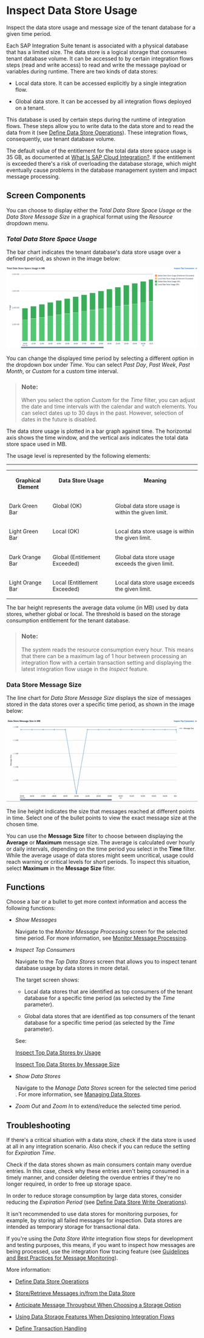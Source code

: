 <!-- loiofcc08f6a450543b7bbed16e7de81e70e -->

# Inspect Data Store Usage

Inspect the data store usage and message size of the tenant database for a given time period.

Each SAP Integration Suite tenant is associated with a physical database that has a limited size. The data store is a logical storage that consumes tenant database volume. It can be accessed to by certain integration flows steps \(read and write access\) to read and write the message payload or variables during runtime. There are two kinds of data stores:

-   Local data store. It can be accessed explicitly by a single integration flow.

-   Global data store. It can be accessed by all integration flows deployed on a tenant.


This database is used by certain steps during the runtime of integration flows. These steps allow you to write data to the data store and to read the data from it \(see [Define Data Store Operations](define-data-store-operations-79f63a4.md)\). These integration flows, consequently, use tenant database volume.

The default value of the entitlement for the total data store space usage is 35 GB, as documented at [What Is SAP Cloud Integration?](https://help.sap.com/docs/cloud-integration/sap-cloud-integration/what-is-sap-cloud-integration). If the entitlement is exceeded there's a risk of overloading the database storage, which might eventually cause problems in the database management system and impact message processing.



<a name="loiofcc08f6a450543b7bbed16e7de81e70e__section_g5k_p3y_bcc"/>

## Screen Components

You can choose to display either the *Total Data Store Space Usage* or the *Data Store Message Size* in a graphical format using the *Resource* dropdown menu.



### *Total Data Store Space Usage*

The bar chart indicates the tenant database's data store usage over a defined period, as shown in the image below:

![](images/Data_Store_Usage_a5e3f55.png)

You can change the displayed time period by selecting a different option in the dropdown box under *Time*. You can select *Past Day*, *Past Week*, *Past Month*, or *Custom* for a custom time interval.

> ### Note:  
> When you select the option *Custom* for the *Time* filter, you can adjust the date and time intervals with the calendar and watch elements. You can select dates up to 30 days in the past. However, selection of dates in the future is disabled.

The data store usage is plotted in a bar graph against time. The horizontal axis shows the time window, and the vertical axis indicates the total data store space used in MB.

The usage level is represented by the following elements:

****


<table>
<tr>
<th valign="top">

Graphical Element

</th>
<th valign="top">

Data Store Usage

</th>
<th valign="top">

Meaning

</th>
</tr>
<tr>
<td valign="top">

Dark Green Bar

</td>
<td valign="top">

Global \(OK\)

</td>
<td valign="top">

Global data store usage is within the given limit.

</td>
</tr>
<tr>
<td valign="top">

Light Green Bar

</td>
<td valign="top">

Local \(OK\)

</td>
<td valign="top">

Local data store usage is within the given limit.

</td>
</tr>
<tr>
<td valign="top">

Dark Orange Bar

</td>
<td valign="top">

Global \(Entitlement Exceeded\)

</td>
<td valign="top">

Global data store usage exceeds the given limit.

</td>
</tr>
<tr>
<td valign="top">

Light Orange Bar

</td>
<td valign="top">

Local \(Entitlement Exceeded\)

</td>
<td valign="top">

Local data store usage exceeds the given limit.

</td>
</tr>
</table>

The bar height represents the average data volume \(in MB\) used by data stores, whether global or local. The threshold is based on the storage consumption entitlement for the tenant database.

> ### Note:  
> The system reads the resource consumption every hour. This means that there can be a maximum lag of 1 hour between processing an integration flow with a certain transaction setting and displaying the latest integration flow usage in the *Inspect* feature.



### **Data Store Message Size**

The line chart for *Data Store Message Size* displays the size of messages stored in the data stores over a specific time period, as shown in the image below:

![](images/Data_Store_Message_Size_ae2a3d5.png)

The line height indicates the size that messages reached at different points in time. Select one of the bullet points to view the exact message size at the chosen time.

You can use the **Message Size** filter to choose between displaying the **Average** or **Maximum** message size. The average is calculated over hourly or daily intervals, depending on the time period you select in the **Time** filter. While the average usage of data stores might seem uncritical, usage could reach warning or critical levels for short periods. To inspect this situation, select **Maximum** in the **Message Size** filter.



<a name="loiofcc08f6a450543b7bbed16e7de81e70e__section_zg5_q3y_bcc"/>

## Functions

Choose a bar or a bullet to get more context information and access the following functions:

-   *Show Messages*

    Navigate to the *Monitor Message Processing* screen for the selected time period. For more information, see [Monitor Message Processing](monitor-message-processing-314df3f.md).

-   *Inspect Top Consumers*

    Navigate to the *Top Data Stores* screen that allows you to inspect tenant database usage by data stores in more detail.

    The target screen shows:

    -   Local data stores that are identified as top consumers of the tenant database for a specific time period \(as selected by the *Time* parameter\).

    -   Global data stores that are identified as top consumers of the tenant database for a specific time period \(as selected by the *Time* parameter\).


    See:

    [Inspect Top Data Stores by Usage](inspect-top-data-stores-by-usage-55670e6.md)

    [Inspect Top Data Stores by Message Size](inspect-top-data-stores-by-message-size-00431bf.md)

-   *Show Data Stores*

    Navigate to the *Manage Data Stores* screen for the selected time period . For more information, see [Managing Data Stores](managing-data-stores-ac39f1d.md).

-   *Zoom Out* and *Zoom In* to extend/reduce the selected time period. 




<a name="loiofcc08f6a450543b7bbed16e7de81e70e__section_vgy_pw5_ywb"/>

## Troubleshooting

If there's a critical situation with a data store, check if the data store is used at all in any integration scenario. Also check if you can reduce the setting for *Expiration Time*.

Check if the data stores shown as main consumers contain many overdue entries. In this case, check why these entries aren't being consumed in a timely manner, and consider deleting the overdue entries if they're no longer required, in order to free up storage space.

In order to reduce storage consumption by large data stores, consider reducing the *Expiration Period* \(see [Define Data Store Write Operations](define-data-store-write-operations-46260ee.md)\). 

It isn't recommended to use data stores for monitoring purposes, for example, by storing all failed messages for inspection. Data stores are intended as temporary storage for transactional data.

If you're using the *Data Store Write* integration flow steps for development and testing purposes, this means, if you want to inspect how messages are being processed, use the integration flow tracing feature \(see [Guidelines and Best Practices for Message Monitoring](guidelines-and-best-practices-for-message-monitoring-6f598b4.md)\).

More information:

-   [Define Data Store Operations](define-data-store-operations-79f63a4.md)

-   [Store/Retrieve Messages in/from the Data Store](store-retrieve-messages-in-from-the-data-store-604f7b1.md)

-   [Anticipate Message Throughput When Choosing a Storage Option](anticipate-message-throughput-when-choosing-a-storage-option-5b38765.md)

-   [Using Data Storage Features When Designing Integration Flows](using-data-storage-features-when-designing-integration-flows-a836b4e.md)

-   [Define Transaction Handling](define-transaction-handling-2a5d4bc.md)


